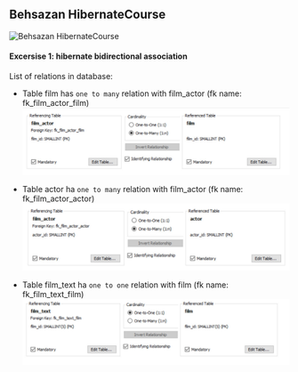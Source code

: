 ## Behsazan HibernateCourse
![Behsazan HibernateCourse](https://hibernate.org/images/hibernate-logo.svg)

#### Excersise 1:  hibernate bidirectional association

List of relations in database:

- Table film has `one to many` relation with  film_actor (fk name: fk_film_actor_film)
        ![film_actor_film](https://github.com/hanabizhani/HibernateCourse/blob/main/sakila-db/relations/film_actor_film.jpg?raw=true)

- Table actor ha `one to many` relation with  film_actor (fk name: fk_film_actor_actor)
  ![film_actor_actor](https://github.com/hanabizhani/HibernateCourse/blob/main/sakila-db/relations/film_actor_actor.jpg?raw=true)

- Table film_text ha `one to one` relation with  film (fk name: fk_film_text_film)
  ![film_text_film](https://github.com/hanabizhani/HibernateCourse/blob/main/sakila-db/relations/film_text_film.jpg?raw=true)


